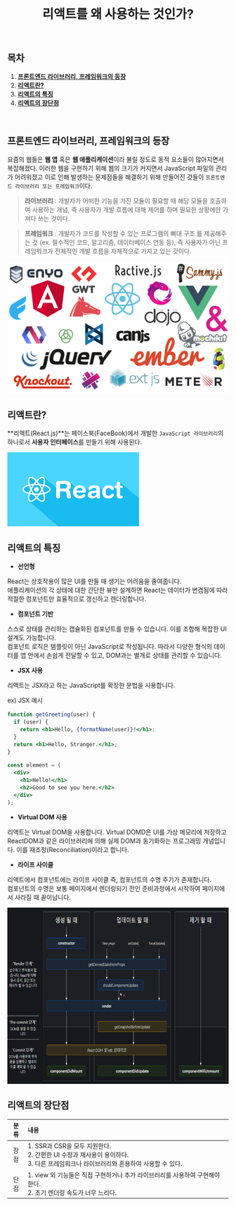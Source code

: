 <div align="center">
  <br />
  <h1>리액트를 왜 사용하는 것인가?</h1>
  <br />
</div>

## 목차

1. [**프론트엔드 라이브러리, 프레임워크의 등장**](#1)
2. [**리액트란?**](#2)
3. [**리액트의 특징**](#3)
4. [**리액트의 장단점**](#4)

<br />

<div id="1"></div>

## 프론트엔드 라이브러리, 프레임워크의 등장

요즘의 웹들은 **웹 앱** 혹은 **웹 애플리케이션**이라 불릴 정도로 동적 요소들이 많아지면서 복잡해졌다. 이러한 웹을 구현하기 위해 웹의 크기가 커지면서 JavaScript 파일의 관리가 어려워졌고 이로 인해 발생하는 문제점들을 해결하기 위해 만들어진 것들이 `프론트엔드 라이브러리 또는 프레임워크`이다.

> **라이브러리** : 개발자가 어떠한 기능을 가진 모듈이 필요할 때 해당 모듈을 호출하여 사용하는 개념, 즉 사용자가 개발 흐름에 대해 제어를 하며 필요한 상황에만 가져다 쓰는 것이다.

> **프레임워크** : 개발자가 코드를 작성할 수 있는 프로그램의 뼈대 구조 를 제공해주는 것 (ex. 필수적인 코드, 알고리즘, 데이터베이스 연동 등), 즉 사용자가 아닌 프레임워크가 전체적인 개발 흐름을 자체적으로 가지고 있는 것이다.

<img src="../images/web-front-frameworks.png" alt="프론트엔드 프레임워크" height="300px" />

<br />

<div id="2"></div>

## 리액트란?

**리액트(React.js)**는 페이스북(FaceBook)에서 개발한 `JavaScript 라이브러리`의 하나로서 **사용자 인터페이스**를 만들기 위해 사용된다.

<img src="../images/react.png" alt="리액트" />

<br />

<div id="3"></div>

## 리액트의 특징

- **선언형**

React는 상호작용이 많은 UI를 만들 때 생기는 어려움을 줄여줍니다.  
애플리케이션의 각 상태에 대한 간단한 뷰만 설계하면 React는 데이터가 변겸됨에 따라 적절한 컴포넌트만 효율적으로 갱신하고 렌더링합니다.

- **컴포넌트 기반**

스스로 상태를 관리하는 캡슐화된 컴포넌트를 만들 수 있습니다. 이를 조합해 복잡한 UI 설계도 가능합니다.  
컴포넌트 로직은 템플릿이 아닌 JavaScript로 작성됩니다. 따라서 다양한 형식의 데이터를 앱 안에서 손쉽게 전달할 수 있고, DOM과는 별개로 상태를 관리할 수 있습니다.

- **JSX 사용**

리액트는 JSX라고 하는 JavaScript를 확장한 문법을 사용합니다.

ex) JSX 예시

```jsx
function getGreeting(user) {
  if (user) {
    return <h1>Hello, {formatName(user)}!</h1>;
  }
  return <h1>Hello, Stranger.</h1>;
}
```

```jsx
const element = (
  <div>
    <h1>Hello!</h1>
    <h2>Good to see you here.</h2>
  </div>
);
```

- **Virtual DOM 사용**

리액트는 Virtual DOM을 사용합니다. Virtual DOMD은 UI를 가상 메모리에 저장하고 ReactDOM과 같은 라이브러리에 의해 실제 DOM과 동기화하는 프로그래밍 개념입니다. 이를 재조정(Reconciliation)이라고 합니다.

- **라이프 사이클**

리액트에서 컴포넌트에는 라이프 사이클 즉, 컴포넌트의 수명 주기가 존재합니다.  
컴포넌트의 수명은 보통 페이지에서 렌더링되기 전인 준비과정에서 시작하여 페이지에서 사라질 때 끝이납니다.

<img src = "../images/lifecycle.png" alt="라이프 사이클" height="400px" />

<br />

<div id="4"></div>

## 리액트의 장단점

| 분류 | 내용                                                                                                                                      |
| :--: | :---------------------------------------------------------------------------------------------------------------------------------------- |
| 장점 | 1. SSR과 CSR을 모두 지원한다.<br />2. 간편한 UI 수정과 재사용이 용이하다.<br />3. 다른 프레임워크나 라이브러리와 혼용하여 사용할 수 있다. |
| 단점 | 1. view 외 기능들은 직접 구현하거나 추가 라이브러리를 사용하여 구현해야 한다.<br />2. 초기 렌더링 속도가 너무 느리다.                     |
